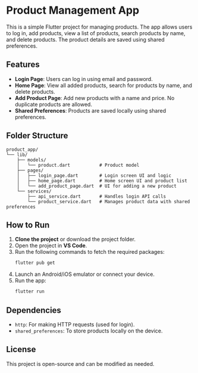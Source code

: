 
# Product Management App

This is a simple Flutter project for managing products. The app allows users to log in, add products, view a list of products, search products by name, and delete products. The product details are saved using shared preferences.

## Features

- **Login Page**: Users can log in using email and password.
- **Home Page**: View all added products, search for products by name, and delete products.
- **Add Product Page**: Add new products with a name and price. No duplicate products are allowed.
- **Shared Preferences**: Products are saved locally using shared preferences.

## Folder Structure

```
product_app/
└── lib/
    ├── models/
    │   └── product.dart           # Product model
    ├── pages/
    │   ├── login_page.dart        # Login screen UI and logic
    │   ├── home_page.dart         # Home screen UI and product list
    │   └── add_product_page.dart  # UI for adding a new product
    └── services/
        ├── api_service.dart       # Handles login API calls
        └── product_service.dart   # Manages product data with shared preferences
```

## How to Run

1. **Clone the project** or download the project folder.
2. Open the project in **VS Code**.
3. Run the following commands to fetch the required packages:
   ```bash
   flutter pub get
   ```
4. Launch an Android/iOS emulator or connect your device.
5. Run the app:
   ```bash
   flutter run
   ```

## Dependencies

- `http`: For making HTTP requests (used for login).
- `shared_preferences`: To store products locally on the device.

## License

This project is open-source and can be modified as needed.
